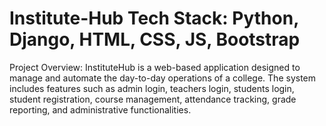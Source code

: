 # Institute-Hub Tech Stack: Python, Django, HTML, CSS, JS, Bootstrap
Project Overview: InstituteHub is a web-based application designed to manage and automate the day-to-day operations of a college. The system includes features such as admin login, teachers login, students login, student registration, course management, attendance tracking, grade reporting, and administrative functionalities.
